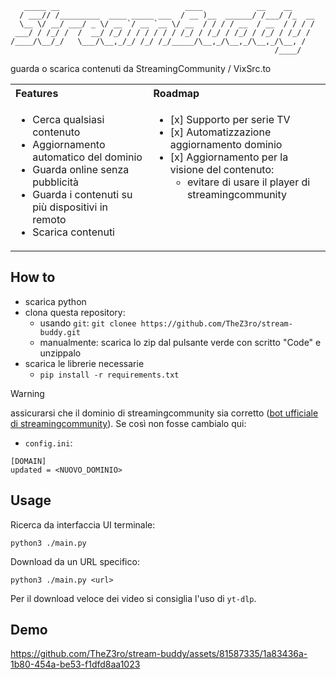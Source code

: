 ```
   _____ __                            ____            __    __     
  / ___// /_________  ____ _____ ___  / __ )__  ______/ /___/ /_  __
  \__ \/ __/ ___/ _ \/ __ `/ __ `__ \/ __  / / / / __  / __  / / / /
 ___/ / /_/ /  /  __/ /_/ / / / / / / /_/ / /_/ / /_/ / /_/ / /_/ / 
/____/\__/_/   \___/\__,_/_/ /_/ /_/_____/\__,_/\__,_/\__,_/\__, /  
                                                           /____/
```

guarda o scarica contenuti da StreamingCommunity / VixSrc.to
<table>
  <tr>
    <th align="left">Features</th>
    <th align="left">Roadmap</th>
  </tr>
  <tr>
    <td valign="top">
      <ul>
        <li>Cerca qualsiasi contenuto</li>
        <li>Aggiornamento automatico del dominio</li>
        <li>Guarda online senza pubblicità</li>
        <li>Guarda i contenuti su più dispositivi in remoto</li>
        <li>Scarica contenuti</li>
      </ul>
    </td>
    <td valign="top">
      <ul>
        <li>[x] Supporto per serie TV</li>
        <li>[x] Automatizzazione aggiornamento dominio</li>
        <li>[x] Aggiornamento per la visione del contenuto: 
           <ul>
            <li>evitare di usare il player di streamingcommunity</li>
            </ul>
        </li>
      </ul>
    </td>
  </tr>
</table>


## How to
- scarica python
- clona questa repository:
  - usando `git`: `git clonee https://github.com/TheZ3ro/stream-buddy.git`
  - manualmente: scarica lo zip dal pulsante verde con scritto "Code" e unzippalo
- scarica le librerie necessarie
  - `pip install -r requirements.txt`

> [!WARNING]
> assicurarsi che il dominio di streamingcommunity sia corretto ([bot ufficiale di streamingcommunity](https://t.me/BelloFigoIlRobot)).
> Se così non fosse cambialo qui:
> - `config.ini`: 
> ```
> [DOMAIN]
> updated = <NUOVO_DOMINIO>
> ```

## Usage

Ricerca da interfaccia UI terminale:
```
python3 ./main.py
```

Download da un URL specifico:
```
python3 ./main.py <url>
```

Per il download veloce dei video si consiglia l'uso di `yt-dlp`.

## Demo
https://github.com/TheZ3ro/stream-buddy/assets/81587335/1a83436a-1b80-454a-be53-f1dfd8aa1023




